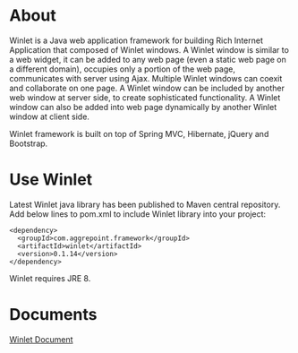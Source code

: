 # About
Winlet is a Java web application framework for building Rich Internet Application that composed of Winlet windows. A Winlet window is similar to a web widget, it can be added to any web page (even a static web page on a different domain), occupies only a portion of the web page, communicates with server using Ajax. Multiple Winlet windows can coexit and collaborate on one page. A Winlet window can be included by another web window at server side, to create sophisticated functionality. A Winlet window can also be added into web page dynamically by another Winlet window at client side.

Winlet framework is built on top of Spring MVC, Hibernate, jQuery and Bootstrap.

# Use Winlet

Latest Winlet java library has been published to Maven central repository. Add below lines to pom.xml to include Winlet library into your project:

```
<dependency>
  <groupId>com.aggrepoint.framework</groupId>
  <artifactId>winlet</artifactId>
  <version>0.1.14</version>
</dependency>
```
Winlet requires JRE 8.

# Documents
[Winlet Document](http://docs.aggrepoint.com)
